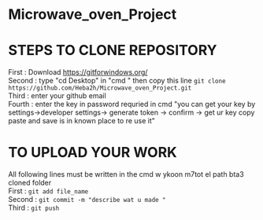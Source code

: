 # Microwave_oven_Project
# STEPS TO CLONE REPOSITORY 
First : Download https://gitforwindows.org/</br>
Second : type "cd Desktop" in "cmd " then copy this line   ``` git clone https://github.com/Heba2h/Microwave_oven_Project.git ```</br>
Third : enter your github email</br> 
Fourth : enter the key  in password requried in cmd "you can get your key by settings->developer settings-> generate token -> confirm -> get ur key copy paste and save is in known place to re use it"</br>
# TO UPLOAD YOUR WORK 
All following lines must be written in the cmd w ykoon m7tot el path bta3 cloned folder</br> 
First : ``` git add file_name ```</br>
Second : ``` git commit -m "describe wat u made " ```</br> 
Third : ``` git push ``` </br>

